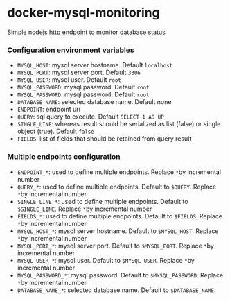 # docker-mysql-monitoring
Simple nodejs http endpoint to monitor database status

### Configuration environment variables

- `MYSQL_HOST`: mysql server hostname. Default `localhost`
- `MYSQL_PORT`: mysql server port. Default `3306`
- `MYSQL_USER`: mysql user. Default `root`
- `MYSQL_PASSWORD`: mysql password. Default `root`
- `MYSQL_PASSWORD`: mysql password. Default `root`
- `DATABASE_NAME`: selected database name. Default none
- `ENDPOINT`: endpoint uri
- `QUERY`: sql query to execute. Default `SELECT 1 AS UP`
- `SINGLE_LINE`: whereas result should be serialized as list (false) or single object (true). Default `false`
- `FIELDS`: list of fields that should be retained from query result

### Multiple endpoints configuration
- `ENDPOINT_*`: used to define multiple endpoints. Replace `*`by incremental number
- `QUERY_*`:  used to define multiple endpoints. Default to `$QUERY`. Replace `*`by incremental number
- `SINGLE_LINE_*`:  used to define multiple endpoints. Default to `$SINGLE_LINE`. Replace `*`by incremental number
- `FIELDS_*`:  used to define multiple endpoints. Default to `$FIELDS`. Replace `*`by incremental number
- `MYSQL_HOST_*`: mysql server hostname. Default to `$MYSQL_HOST`. Replace `*`by incremental number
- `MYSQL_PORT_*`: mysql server port. Default to `$MYSQL_PORT`. Replace `*`by incremental number
- `MYSQL_USER_*`: mysql user. Default to `$MYSQL_USER`. Replace `*`by incremental number
- `MYSQL_PASSWORD_*`: mysql password. Default to `$MYSQL_PASSWORD`. Replace `*`by incremental number
- `DATABASE_NAME_*`: selected database name. Default to `$DATABASE_NAME`.
